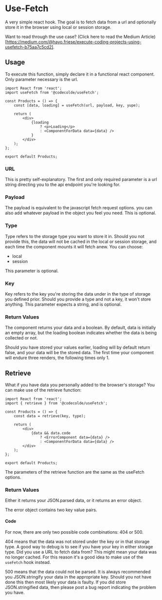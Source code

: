 # Use-Fetch

A very simple react hook. The goal is to fetch data from a url and optionally store it in the browser using local or session storage.

Want to read through the use case? (Click here to read the Medium Article)[https://medium.com/@hayo.friese/execute-coding-projects-using-usefetch-b75aa7c5cd2].

## Usage
To execute this function, simply declare it in a functional react component. Only parameter necessary is the url.

```
import React from 'react';
import useFetch from '@codecolde/useFetch';

const Products = () => {
    const [data, loading] = useFetch(url, payload, key, yupe);

    return (
        <div>
            {loading
                ? <p>Loading</p>
                : <ComponentForData data={data} />
            }
        </div>
    );
};

export default Products;
```

### URL
This is pretty self-explanatory. The first and only required parameter is a url string directing you to the api endpoint you're looking for.

### Payload
The payload is equivalent to the javascript fetch request options. you can also add whatever payload in the object you feel you need. This is optional.

### Type
Type refers to the storage type you want to store it in. Should you not provide this, the data will not be cached in the local or session storage, and each time the component mounts it will fetch anew. You can choose:
- local
- session

This parameter is optional.

### Key
Key refers to the key you're storing the data under in the type of storage you defined prior. Should you provide a type and not a key, it won't store anything. This parameter expects a string, and is optional.

### Return Values
The component returns your data and a boolean. By default, data is initially an empty array, but the loading boolean indicates whether the data is being collected or not.

Should you have stored your values earlier, loading will by default return false, and your data will be the stored data. The first time your component will endure three renders, the following times only 1.

## Retrieve
What if you have data you personally added to the browser's storage? You can make use of the retrieve function:

```
import React from 'react';
import { retrieve } from '@codecolde/useFetch';

const Products = () => {
    const data = retrieve(key, type);

    return (
        <div>
            {data && data.code
                ? <ErrorComponent data={data} />
                : <ComponentForData data={data} />
        </div>
    );
};

export default Products;
```

The parameters of the retrieve function are the same as the useFetch options.

### Return Values
Either it returns your JSON.parsed data, or it returns an error object.

The error object contains two key value pairs.

#### Code
For now, there are only two possible code combinations: 404 or 500.

404 means that the data was not stored under the key or in that storage type. A good way to debug is to see if you have your key in either storage type. Did you use a URL to fetch data from? This might mean your data was no longer cached. For this reason it's a good idea to make use of the `useFetch` hook instead.

500 means that the data could not be parsed. It is always recommended you JSON.stringify your data in the appropriate key. Should you not have done this then most likely your data is faulty. If you did store JSON.stringified data, then please post a bug report indicating the problem you have.
